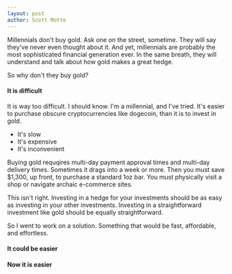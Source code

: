 ```yaml
---
layout: post
author: Scott Motte
---
```


Millennials don't buy gold. Ask one on the street, sometime. They will say they've never even thought about it. And yet, millennials are probably the most sophisticated financial generation ever. In the same breath, they will understand and talk about how gold makes a great hedge.

So why don't they buy gold?

#### It is difficult

It is way too difficult. I should know. I'm a millennial, and I've tried. It's easier to purchase obscure cryptocurrencies like dogecoin, than it is to invest in gold.

* It's slow
* It's expensive
* It's inconvenient

Buying gold requqires multi-day payment approval times and multi-day delivery times. Sometimes it drags into a week or more. Then you must save $1,300, up front, to purchase a standard 1oz bar. You must physically visit a shop or navigate archaic e-commerce sites.

This isn't right. Investing in a hedge for your investments should be as easy as investing in your other investments. Investing in a straightforward investment like gold should be equally straightforward.

So I went to work on a solution. Something that would be fast, affordable, and effortless.

#### It could be easier

#### Now it is easier
